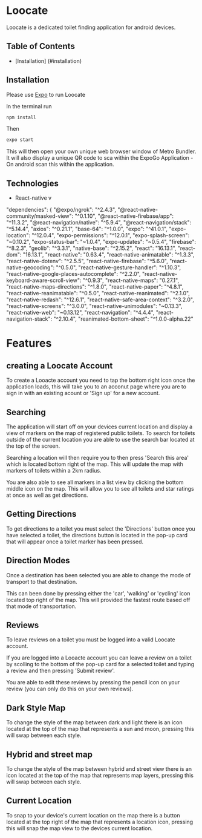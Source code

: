# Loocate

Loocate is a dedicated toilet finding application for android devices.

## Table of Contents

- [Installation] (#installation)

## Installation

Please use [Expo](https://play.google.com/store/apps/details?id=host.exp.exponent&hl=en_NZ&gl=US) to run Loocate

In the terminal run

```bash
npm install
```

Then

```bash
expo start
```

This will then open your own unique web browser window of Metro Bundler.
It will also display a unique QR code to sca within the ExpoGo Application - On android scan this within the application.

## Technologies

- React-native v

"dependencies": {
"@expo/ngrok": "^2.4.3",
"@react-native-community/masked-view": "^0.1.10",
"@react-native-firebase/app": "^11.3.2",
"@react-navigation/native": "^5.9.4",
"@react-navigation/stack": "^5.14.4",
"axios": "^0.21.1",
"base-64": "^1.0.0",
"expo": "^41.0.1",
"expo-location": "^12.0.4",
"expo-permissions": "^12.0.1",
"expo-splash-screen": "~0.10.2",
"expo-status-bar": "~1.0.4",
"expo-updates": "~0.5.4",
"firebase": "^8.2.3",
"geolib": "^3.3.1",
"native-base": "^2.15.2",
"react": "16.13.1",
"react-dom": "16.13.1",
"react-native": "0.63.4",
"react-native-animatable": "^1.3.3",
"react-native-dotenv": "^2.5.5",
"react-native-firebase": "^5.6.0",
"react-native-geocoding": "^0.5.0",
"react-native-gesture-handler": "^1.10.3",
"react-native-google-places-autocomplete": "^2.2.0",
"react-native-keyboard-aware-scroll-view": "^0.9.3",
"react-native-maps": "0.27.1",
"react-native-maps-directions": "^1.8.0",
"react-native-paper": "^4.8.1",
"react-native-reanimatable": "^0.5.0",
"react-native-reanimated": "^2.1.0",
"react-native-redash": "^12.6.1",
"react-native-safe-area-context": "^3.2.0",
"react-native-screens": "^3.0.0",
"react-native-unimodules": "~0.13.3",
"react-native-web": "~0.13.12",
"react-navigation": "^4.4.4",
"react-navigation-stack": "^2.10.4",
"reanimated-bottom-sheet": "^1.0.0-alpha.22"

# Features

## creating a Loocate Account

To create a Looacte account you need to tap the bottom right icon once the application loads, this will take you to an acconut page where you are to sign in with an existing acount or 'Sign up' for a new account.

## Searching

The application will start off on your devices current location and display a view of markers on the map of registered public toilets.
To search for toilets outside of the current location you are able to use the search bar located at the top of the screen.

Searching a location will then require you to then press 'Search this area' which is located bottom right of the map. This will update the map with markers of toilets within a 2km radius.

You are also able to see all markers in a list view by clicking the bottom middle icon on the map. This will allow you to see all toilets and star ratings at once as well as get directions.

## Getting Directions

To get directions to a toilet you must select the 'Directions' button once you have selected a toilet, the directions button is located in the pop-up card that will appear once a toilet marker has been pressed.

## Direction Modes

Once a destination has been selected you are able to change the mode of transport to that destination.

This can been done by pressing either the 'car', 'walking' or 'cycling' icon located top right of the map. This will provided the fastest route based off that mode of transportation.

## Reviews

To leave reviews on a toilet you must be logged into a valid Loocate account.

If you are logged into a Looacte account you can leave a review on a toilet by scolling to the bottom of the pop-up card for a selected toilet and typing a review and then pressing 'Submit review'.

You are able to edit these reviews by pressing the pencil icon on your review (you can only do this on your own reviews).

## Dark Style Map

To change the style of the map between dark and light there is an icon located at the top of the map that represents a sun and moon, pressing this will swap between each style.

## Hybrid and street map

To change the style of the map between hybrid and street view there is an icon located at the top of the map that represents map layers, pressing this will swap between each style.

## Current Location

To snap to your device's current location on the map there is a button located at the top right of the map that represents a location icon, pressing this will snap the map view to the devices current location.
